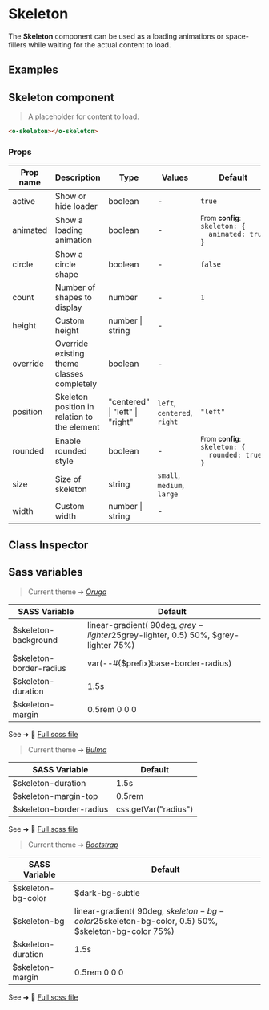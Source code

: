 # Skeleton

<section class="odocs-head">

The **Skeleton** component can be used as a loading animations or space-fillers while waiting for the actual content to load.

</section>

<section class="odocs-examples">

## Examples

<example-skeleton />

</section>

<section class="odocs-specs">

## Skeleton component

> A placeholder for content to load.

```html
<o-skeleton></o-skeleton>
```

### Props

| Prop name | Description                                  | Type                            | Values                      | Default                                                                                                                                           |
| --------- | -------------------------------------------- | ------------------------------- | --------------------------- | ------------------------------------------------------------------------------------------------------------------------------------------------- |
| active    | Show or hide loader                          | boolean                         | -                           | <code style='white-space: nowrap; padding: 0;'>true</code>                                                                                        |
| animated  | Show a loading animation                     | boolean                         | -                           | <div><small>From <b>config</b>:</small></div><code style='white-space: nowrap; padding: 0;'>skeleton: {<br>&nbsp;&nbsp;animated: true<br>}</code> |
| circle    | Show a circle shape                          | boolean                         | -                           | <code style='white-space: nowrap; padding: 0;'>false</code>                                                                                       |
| count     | Number of shapes to display                  | number                          | -                           | <code style='white-space: nowrap; padding: 0;'>1</code>                                                                                           |
| height    | Custom height                                | number \| string                | -                           |                                                                                                                                                   |
| override  | Override existing theme classes completely   | boolean                         | -                           |                                                                                                                                                   |
| position  | Skeleton position in relation to the element | "centered" \| "left" \| "right" | `left`, `centered`, `right` | <code style='white-space: nowrap; padding: 0;'>"left"</code>                                                                                      |
| rounded   | Enable rounded style                         | boolean                         | -                           | <div><small>From <b>config</b>:</small></div><code style='white-space: nowrap; padding: 0;'>skeleton: {<br>&nbsp;&nbsp;rounded: true<br>}</code>  |
| size      | Size of skeleton                             | string                          | `small`, `medium`, `large`  |                                                                                                                                                   |
| width     | Custom width                                 | number \| string                | -                           |                                                                                                                                                   |

</section>

<section class="odocs-classes">

## Class Inspector

<inspector-skeleton-viewer />

</section>

<section class="odocs-style">

## Sass variables

<div class="theme-oruga">

> Current theme ➜ _[Oruga](https://github.com/oruga-ui/theme-oruga)_

| SASS Variable           | Default                                                                                        |
| ----------------------- | ---------------------------------------------------------------------------------------------- |
| $skeleton-background    | linear-gradient( 90deg, $grey-lighter 25%,    rgba($grey-lighter, 0.5) 50%, $grey-lighter 75%) |
| $skeleton-border-radius | var(--#{$prefix}base-border-radius)                                                            |
| $skeleton-duration      | 1.5s                                                                                           |
| $skeleton-margin        | 0.5rem 0 0 0                                                                                   |

See ➜ 📄 [Full scss file](https://github.com/oruga-ui/theme-oruga/tree/main/src/assets/scss/components/_skeleton.scss)

</div>
<div class="theme-bulma">

> Current theme ➜ _[Bulma](https://github.com/oruga-ui/theme-bulma)_

| SASS Variable           | Default              |
| ----------------------- | -------------------- |
| $skeleton-duration      | 1.5s                 |
| $skeleton-margin-top    | 0.5rem               |
| $skeleton-border-radius | css.getVar("radius") |

See ➜ 📄 [Full scss file](https://github.com/oruga-ui/theme-bulma/tree/main/src/assets/scss/components/_skeleton.scss)

</div>
<div class="theme-bootstrap">

> Current theme ➜ _[Bootstrap](https://github.com/oruga-ui/theme-bootstrap)_

| SASS Variable      | Default                                                                                                       |
| ------------------ | ------------------------------------------------------------------------------------------------------------- |
| $skeleton-bg-color | $dark-bg-subtle                                                                                               |
| $skeleton-bg       | linear-gradient( 90deg, $skeleton-bg-color 25%,    rgba($skeleton-bg-color, 0.5) 50%, $skeleton-bg-color 75%) |
| $skeleton-duration | 1.5s                                                                                                          |
| $skeleton-margin   | 0.5rem 0 0 0                                                                                                  |

See ➜ 📄 [Full scss file](https://github.com/oruga-ui/theme-bootstrap/tree/main/src/assets/scss/components/_skeleton.scss)

</div>

</section>
